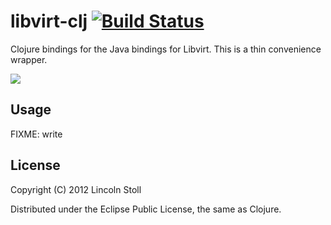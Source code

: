 # libvirt-clj [![Build Status](https://secure.travis-ci.org/lstoll/libvirt-clj.png?branch=master)](http://travis-ci.org/lstoll/libvirt-clj)

Clojure bindings for the Java bindings for Libvirt. This is a thin convenience wrapper.

![](http://sk.lds.li/inception13.jpg_1%2C600%C3%971%2C200_pixels-20120623-213724.jpg)

## Usage

FIXME: write

## License

Copyright (C) 2012 Lincoln Stoll

Distributed under the Eclipse Public License, the same as Clojure.
